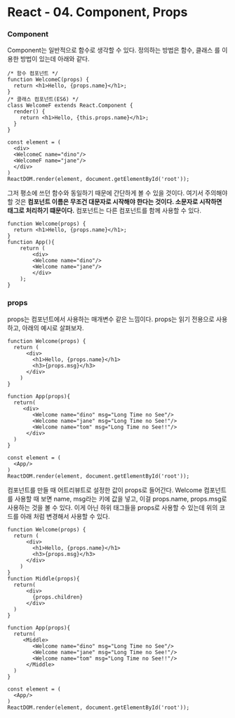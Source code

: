 # React - 04. Component, Props
### Component
Component는 일반적으로 함수로 생각할 수 있다. 정의하는 방법은 함수, 클래스 를 이용한 방법이 있는데 아래와 같다.
```
/* 함수 컴포넌트 */
function WelcomeC(props) {
  return <h1>Hello, {props.name}</h1>;
}
/* 클래스 컴포넌트(ES6) */
class WelcomeF extends React.Component {
  render() {
    return <h1>Hello, {this.props.name}</h1>;
  }
}

const element = (
  <div>
  <WelcomeC name="dino"/>
  <WelcomeF name="jane"/>
  </div>
)
ReactDOM.render(element, document.getElementById('root'));
```
그저 평소에 쓰던 함수와 동일하기 때문에 간단하게 볼 수 있을 것이다. 여기서 주의해야 할 것은 **컴포넌트 이름은 무조건 대문자로 시작해야 한다는 것이다. 소문자로 시작하면 태그로 처리하기 떄문이다.**
컴포넌트는 다른 컴포넌트를 함께 사용할 수 있다.
```
function Welcome(props) {
  return <h1>Hello, {props.name}</h1>;
}
function App(){
	return (
		<div>
		<Welcome name="dino"/>
		<Welcome name="jane"/>
		</div>
	);
}
```

### props
props는 컴포넌트에서 사용하는 매개변수 같은 느낌이다. props는 읽기 전용으로 사용하고, 아래의 예시로 살펴보자.
```
function Welcome(props) {
  return (
      <div>
        <h1>Hello, {props.name}</h1>
        <h3>{props.msg}</h3>
      </div>
    )
}

function App(props){
  return(
     <div>
        <Welcome name="dino" msg="Long Time no See"/>
        <Welcome name="jane" msg="Long Time no See!"/>
        <Welcome name="tom" msg="Long Time no See!!"/>
      </div>
  )
}

const element = (
  <App/>
)
ReactDOM.render(element, document.getElementById('root'));
```
컴포넌트를 만들 때 어트리뷰트로 설정한 값이 props로 들어간다. Welcome 컴포넌트를 사용할 때 보면 name, msg라는 키에 값을 넣고, 이걸 props.name, props.msg로 사용하는 것을 볼 수 있다. 이게 아닌 하위 태그들을 props로 사용할 수 있는데 위의 코드를 아래 처럼 변경해서 사용할 수 있다.
```
function Welcome(props) {
  return (
      <div>
        <h1>Hello, {props.name}</h1>
        <h3>{props.msg}</h3>
      </div>
    )
}
function Middle(props){
  return(
      <div>
        {props.children}
      </div>
  )
}

function App(props){
  return(
     <Middle>
        <Welcome name="dino" msg="Long Time no See"/>
        <Welcome name="jane" msg="Long Time no See!"/>
        <Welcome name="tom" msg="Long Time no See!!"/>
      </Middle>
  )
}

const element = (
  <App/>
)
ReactDOM.render(element, document.getElementById('root'));
```
